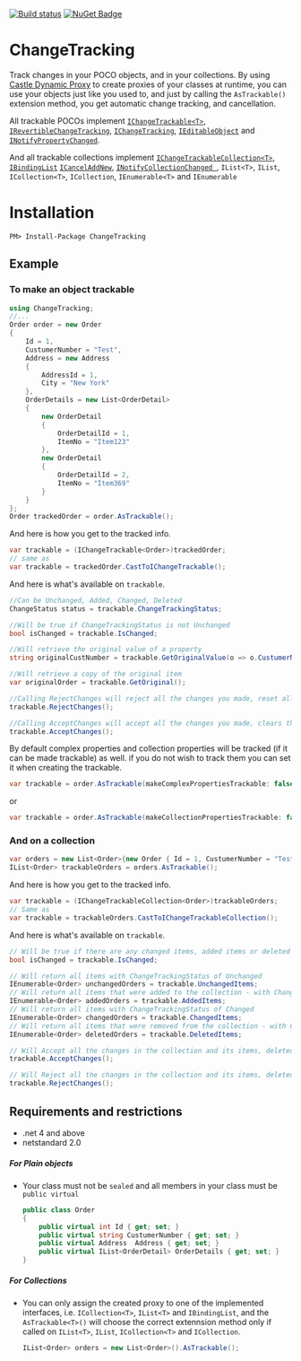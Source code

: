 [![Build status](https://ci.appveyor.com/api/projects/status/n9j44hcpe2wmkkgd/branch/master?svg=true)](https://ci.appveyor.com/project/joelweiss/changetracking/branch/master)
[![NuGet Badge](https://buildstats.info/nuget/ChangeTracking?includePreReleases=true)](https://www.nuget.org/packages/ChangeTracking/)

# ChangeTracking

Track changes in your POCO objects, and in your collections.
By using [Castle Dynamic Proxy](http://www.castleproject.org/projects/dynamicproxy/) to create proxies of your classes at runtime, you can use your objects just like you used to, and just by calling the `AsTrackable()` extension method, you get automatic change tracking, and cancellation.

All trackable POCOs implement [`IChangeTrackable<T>`](https://github.com/joelweiss/ChangeTracking/blob/master/Source/ChangeTracking/IChangeTrackable.cs), [`IRevertibleChangeTracking`](http://msdn.microsoft.com/en-us/library/vstudio/system.componentmodel.irevertiblechangetracking.aspx), [`IChangeTracking`](http://msdn.microsoft.com/en-us/library/vstudio/system.componentmodel.ichangetracking.aspx), [`IEditableObject`](http://msdn.microsoft.com/en-us/library/system.componentmodel.ieditableobject.aspx) and [`INotifyPropertyChanged`](http://msdn.microsoft.com/en-us/library/system.componentmodel.inotifypropertychanged.aspx).

And all trackable collections implement [`IChangeTrackableCollection<T>`](https://github.com/joelweiss/ChangeTracking/blob/master/Source/ChangeTracking/IChangeTrackableCollection.cs), [`IBindingList`](http://msdn.microsoft.com/en-us/library/vstudio/system.componentmodel.ibindinglist.aspx) [`ICancelAddNew`](http://msdn.microsoft.com/en-us/library/vstudio/system.componentmodel.icanceladdnew.aspx), [`INotifyCollectionChanged `](https://msdn.microsoft.com/en-us/library/system.collections.specialized.inotifycollectionchanged(v=vs.110).aspx), `IList<T>`, `IList`, `ICollection<T>`, `ICollection`, `IEnumerable<T>` and `IEnumerable`

# Installation
```
PM> Install-Package ChangeTracking
```

Example
---------

### To make an object trackable
```csharp
using ChangeTracking;
//...
Order order = new Order 
{ 
	Id = 1,
	CustumerNumber = "Test",
	Address = new Address
	{
		AddressId = 1,
		City = "New York"
	},
	OrderDetails = new List<OrderDetail>
	{
		new OrderDetail
		{
			OrderDetailId = 1,
			ItemNo = "Item123"
		},
		new OrderDetail
		{
			OrderDetailId = 2,
			ItemNo = "Item369"
		}
	}
};
Order trackedOrder = order.AsTrackable();
```
And here is how you get to the tracked info.
```csharp
var trackable = (IChangeTrackable<Order>)trackedOrder;
// same as
var trackable = trackedOrder.CastToIChangeTrackable();
```
And here is what's available on `trackable`.
```csharp
//Can be Unchanged, Added, Changed, Deleted
ChangeStatus status = trackable.ChangeTrackingStatus;

//Will be true if ChangeTrackingStatus is not Unchanged
bool isChanged = trackable.IsChanged;

//Will retrieve the original value of a property
string originalCustNumber = trackable.GetOriginalValue(o => o.CustumerNumber);

//Will retrieve a copy of the original item
var originalOrder = trackable.GetOriginal();

//Calling RejectChanges will reject all the changes you made, reset all properties to their original values and set ChangeTrackingStatus to Unchanged
trackable.RejectChanges();

//Calling AcceptChanges will accept all the changes you made, clears the original values and set ChangeTrackingStatus to Unchanged
trackable.AcceptChanges();
```
By default complex properties and collection properties will be tracked (if it can be made trackable) as well.
if you do not wish to track them you can set it when creating the trackable.
```csharp
var trackable = order.AsTrackable(makeComplexPropertiesTrackable: false);
```
or
```csharp
var trackable = order.AsTrackable(makeCollectionPropertiesTrackable: false);
```
### And on a collection
```csharp
var orders = new List<Order>{new Order { Id = 1, CustumerNumber = "Test" } };
IList<Order> trackableOrders = orders.AsTrackable();
```
And here is how you get to the tracked info.
```csharp
var trackable = (IChangeTrackableCollection<Order>)trackableOrders;
// Same as
var trackable = trackableOrders.CastToIChangeTrackableCollection();
```
And here is what's available on `trackable`.
```csharp
// Will be true if there are any changed items, added items or deleted items in the collection.
bool isChanged = trackable.IsChanged;

// Will return all items with ChangeTrackingStatus of Unchanged
IEnumerable<Order> unchangedOrders = trackable.UnchangedItems;
// Will return all items that were added to the collection - with ChangeTrackingStatus of Added
IEnumerable<Order> addedOrders = trackable.AddedItems;
// Will return all items with ChangeTrackingStatus of Changed
IEnumerable<Order> changedOrders = trackable.ChangedItems;
// Will return all items that were removed from the collection - with ChangeTrackingStatus of Deleted
IEnumerable<Order> deletedOrders = trackable.DeletedItems;

// Will Accept all the changes in the collection and its items, deleted items will be cleared and all items ChangeTrackingStatus will be Unchanged
trackable.AcceptChanges();

// Will Reject all the changes in the collection and its items, deleted items will be moved back to the collection, added items removed and all items ChangeTrackingStatus will be Unchanged
trackable.RejectChanges();
```
Requirements and restrictions
--------------------------------

* .net 4 and above
* netstandard 2.0

##### For Plain objects
* Your class must not be `sealed` and all members in your class must be `public virtual`

	```csharp
	public class Order
	{
		public virtual int Id { get; set; }
		public virtual string CustumerNumber { get; set; }
        public virtual Address  Address { get; set; }
        public virtual IList<OrderDetail> OrderDetails { get; set; }
	}
	```

##### For Collections 
* You can only assign the created proxy to one of the implemented interfaces, i.e. `ICollection<T>`, `IList<T>` and `IBindingList`, and the `AsTrackable<T>()` will choose the correct extennsion method only if called on `IList<T>`, `IList`, `ICollection<T>` and `ICollection`.

	```csharp
	IList<Order> orders = new List<Order>().AsTrackable();
	```
